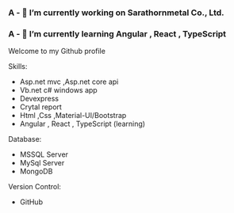 ### A - 🔭 I’m currently working on Sarathornmetal Co., Ltd.
### A - 🌱 I’m currently learning Angular , React , TypeScript

Welcome to my Github profile 

Skills:
* Asp.net mvc ,Asp.net core api 
* Vb.net c# windows app
* Devexpress
* Crytal report
* Html ,Css ,Material-UI/Bootstrap
* Angular , React , TypeScript (learning)

Database: 
* MSSQL Server
* MySql Server
* MongoDB

Version Control: 
* GitHub


<!--
**nasalapao/nasalapao** is a ✨ _special_ ✨ repository because its `README.md` (this file) appears on your GitHub profile.

Here are some ideas to get you started:

- 🔭 I’m currently working on ...
- 🌱 I’m currently learning ...
- 👯 I’m looking to collaborate on ...
- 🤔 I’m looking for help with ...
- 💬 Ask me about ...
- 📫 How to reach me: ...
- 😄 Pronouns: ...
- ⚡ Fun fact: ...
-->
